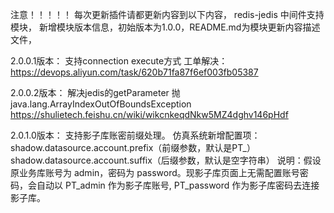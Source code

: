 注意！！！！！
每次更新插件请都更新内容到以下内容，
redis-jedis 中间件支持模块，
新增模块版本信息，初始版本为1.0.0，README.md为模块更新内容描述文件，


2.0.0.1版本：
支持connection execute方式
工单解决：https://devops.aliyun.com/task/620b71fa87f6ef003fb05387

2.0.0.2版本：
解决jedis的getParameter 抛 java.lang.ArrayIndexOutOfBoundsException
https://shulietech.feishu.cn/wiki/wikcnkeqdNkw5MZ4dghv146pHdf

2.0.1.0版本：
支持影子库账密前缀处理。
仿真系统新增配置项：
shadow.datasource.account.prefix（前缀参数，默认是PT_）
shadow.datasource.account.suffix（后缀参数，默认是空字符串）
说明：假设原业务库账号为 admin，密码为 password。现影子库页面上无需配置账号密码，会自动以 PT_admin 作为影子库账号, PT_password 作为影子库密码去连接影子库。
